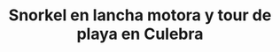 ---
order: 15
image: "https://cdn.filestackcontent.com/mW6rupVRMCpOfc9rYsAW/convert?cache=true&compress=true&quality=90&format=webp&w=1000&fit=max"
title:   Snorkel en lancha motora y tour de playa en Culebra
infose: Tour de Snorkel y playa • 6,5 horas • A partir de 6 años
link: "https://fareharbor.com/embeds/book/sailgetaway/items/34807/calendar/2025/10/?asn=fhdn&asn-ref=turisteandoenpuertorico&ref=turisteandoenpuertorico&marketplace=yes&flow=no&full-items=yes"
---